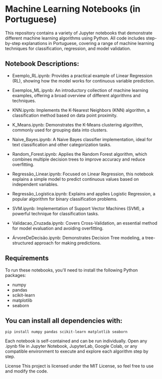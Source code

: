 # Machine Learning Notebooks (in Portuguese)
This repository contains a variety of Jupyter notebooks that demonstrate different machine learning algorithms using Python. All code includes step-by-step explanations in Portuguese, covering a range of machine learning techniques for classification, regression, and model validation.

## Notebook Descriptions:
- Exemplo_RL.ipynb: Provides a practical example of Linear Regression (RL), showing how the model works for continuous variable prediction.

- Exemplos_ML.ipynb: An introductory collection of machine learning examples, offering a broad overview of different algorithms and techniques.

- KNN.ipynb: Implements the K-Nearest Neighbors (KNN) algorithm, a classification method based on data point proximity.

- K_Means.ipynb: Demonstrates the K-Means clustering algorithm, commonly used for grouping data into clusters.

- Naive_Bayes.ipynb: A Naive Bayes classifier implementation, ideal for text classification and other categorization tasks.

- Random_Forest.ipynb: Applies the Random Forest algorithm, which combines multiple decision trees to improve accuracy and reduce overfitting.

- Regressão_Linear.ipynb: Focused on Linear Regression, this notebook explains a simple model to predict continuous values based on independent variables.

- Regressão_Logística.ipynb: Explains and applies Logistic Regression, a popular algorithm for binary classification problems.

- SVM.ipynb: Implementation of Support Vector Machines (SVM), a powerful technique for classification tasks.

- Validacao_Cruzada.ipynb: Covers Cross-Validation, an essential method for model evaluation and avoiding overfitting.

- ÁrvoreDeDecisão.ipynb: Demonstrates Decision Tree modeling, a tree-structured approach for making predictions.

## Requirements
To run these notebooks, you'll need to install the following Python packages:

- numpy
- pandas
- scikit-learn
- matplotlib
- seaborn

## You can install all dependencies with:

`pip install numpy pandas scikit-learn matplotlib seaborn`

Each notebook is self-contained and can be run individually. Open any .ipynb file in Jupyter Notebook, JupyterLab, Google Colab, or any compatible environment to execute and explore each algorithm step by step.

License
This project is licensed under the MIT License, so feel free to use and modify the code.
